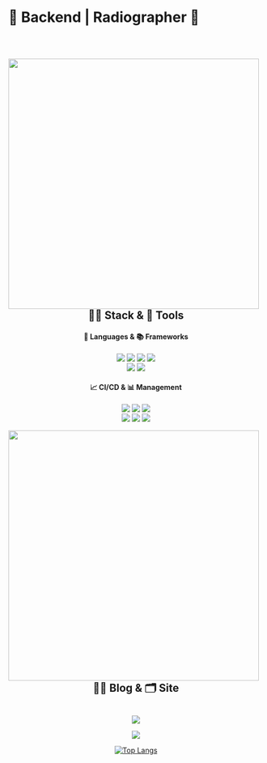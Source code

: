 # 🌟 Backend | Radiographer 🌟
<br/>
<div align="center">
  <img align="left" width="495" src="http://mazassumnida.wtf/api/v2/generate_badge?boj=nyong9221"/>
  
## 👩‍🚀 Stack & 🚀 Tools
#### 📜 Languages & 📚 Frameworks
<img src="https://img.shields.io/badge/-Java-%23F08080?style=flat-square&logo=JAVA&logoColor=white"/></a> <img src="https://img.shields.io/badge/-Spring-%2332CD32?style=flat-square&logo=Spring&logoColor=white"/></a> <img src="https://img.shields.io/badge/-SpringBoot-%237CFC00?style=flat-square&logo=Springboot&logoColor=white"/></a> <img src="https://img.shields.io/badge/-SpringSecurity-brightgreen?style=flat-square&logo=Springsecurity&logoColor=white"/></a> 
<br/>
<img src="https://img.shields.io/badge/-React--Native-%231E90FF?style=flat-square&logo=react&logoColor=white"/></a> <img src="https://img.shields.io/badge/-Expo-%23696969?style=flat-square&logo=Expo&logoColor=white"/></a>

#### 📈 CI/CD & 📊 Management
<img src="https://img.shields.io/badge/-AWS%20EC2-%23FF4500?style=flat-square&logo=AmazonEC2&logoColor=white"/></a> <img src="https://img.shields.io/badge/-AWS%20S3-%2300CED1?style=flat-square&logo=AmazonS3&logoColor=white"/></a> <img src="https://img.shields.io/badge/-AWS%20RDS-%234169E1?style=flat-square&logo=AmazonRDS&logoColor=white"/></a>
<br/>
<img src="https://img.shields.io/badge/-Git-%239370DB?style=flat-square&logo=Git&logoColor=white"/></a> <img src="https://img.shields.io/badge/-GitHub-%234B0082?style=flat-square&logo=Github&logoColor=white"/></a> <img src="https://img.shields.io/badge/-GitHub%20Actions-%23191970?style=flat-square&logo=GithubActions&logoColor=white"/></a>
<br/>
</div>

<img align="left" width="495" src="https://github-readme-stats.vercel.app/api?username=pnuhct&show_icons=true&theme=tokyonight"/>
<div align="center">
  

## ✍🏻 Blog & 🗂 Site
<br/>
<div align="center">
<a href="https://radpro.tistory.com/"><img src="https://img.shields.io/badge/-Tstory-%23A0522D?style=flat-square&logo=tstory&logoColor=white"/></a>
  
<a href="https://www.notion.so/70c13d70d85c4c7e908819d4ecc18ff7"><img src="https://img.shields.io/badge/-Notion-%23FFF5EE?style=flat-square&logo=Notion&logoColor=white"/></a>

<div align="center">

[![Top Langs](https://github-readme-stats.vercel.app/api/top-langs/?username=pnuhct&layout=compact)](https://github.com/pnuhct/github-readme-stats)
</div>



